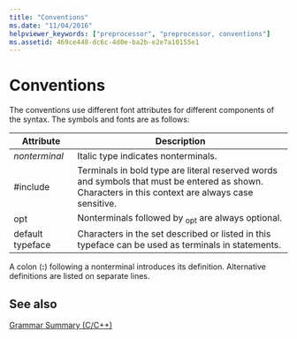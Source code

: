 ```yaml
---
title: "Conventions"
ms.date: "11/04/2016"
helpviewer_keywords: ["preprocessor", "preprocessor, conventions"]
ms.assetid: 469ce448-dc6c-4d0e-ba2b-e2e7a10155e1
---
```

# Conventions
The conventions use different font attributes for different components of the syntax. The symbols and fonts are as follows:

|Attribute|Description|
|---------------|-----------------|
|*nonterminal*|Italic type indicates nonterminals.|
|#include|Terminals in bold type are literal reserved words and symbols that must be entered as shown. Characters in this context are always case sensitive.|
|opt|Nonterminals followed by <sub>opt</sub> are always optional.|
|default typeface|Characters in the set described or listed in this typeface can be used as terminals in statements.|

A colon (**:**) following a nonterminal introduces its definition. Alternative definitions are listed on separate lines.

## See also

[Grammar Summary (C/C++)](../preprocessor/grammar-summary-c-cpp.md)
